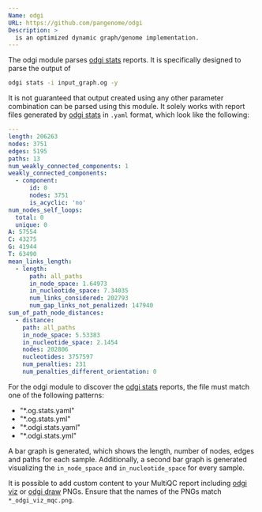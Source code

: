```yaml
---
Name: odgi
URL: https://github.com/pangenome/odgi
Description: >
  is an optimized dynamic graph/genome implementation.
---
```


The odgi module parses [odgi stats](https://odgi.readthedocs.io/en/latest/rst/commands/odgi_stats.html) reports. It is specifically designed to parse the output of

```sh
odgi stats -i input_graph.og -y
```

It is not guaranteed that output created using any other parameter combination can be parsed using this module.
It solely works with report files generated by [odgi stats](https://pangenome.github.io/odgi/odgi_docs.html#_odgi_stats1) in `.yaml` format, which look like the following:

```yaml
---
length: 206263
nodes: 3751
edges: 5195
paths: 13
num_weakly_connected_components: 1
weakly_connected_components:
  - component:
      id: 0
      nodes: 3751
      is_acyclic: 'no'
num_nodes_self_loops:
  total: 0
  unique: 0
A: 57554
C: 43275
G: 41944
T: 63490
mean_links_length:
  - length:
      path: all_paths
      in_node_space: 1.64973
      in_nucleotide_space: 7.34035
      num_links_considered: 202793
      num_gap_links_not_penalized: 147940
sum_of_path_node_distances:
  - distance:
    path: all_paths
    in_node_space: 5.53383
    in_nucleotide_space: 2.1454
    nodes: 202806
    nucleotides: 3757597
    num_penalties: 231
    num_penalties_different_orientation: 0
```

For the odgi module to discover the [odgi stats](https://odgi.readthedocs.io/en/latest/rst/commands/odgi_stats.html) reports, the file must match one of the following patterns:

- "*.og.stats.yaml"
- "*.og.stats.yml"
- "*.odgi.stats.yaml"
- "*.odgi.stats.yml" 

A bar graph is generated, which shows the length, number of nodes, edges and paths for each sample.
Additionally, a second bar graph is generated visualizing the `in_node_space` and `in_nucleotide_space` for every sample.

It is possible to add custom content to your MultiQC report including 
[odgi viz](https://odgi.readthedocs.io/en/latest/rst/commands/odgi_viz.html) or [odgi draw](https://odgi.readthedocs.io/en/latest/rst/commands/odgi_draw.html) PNGs.
Ensure that the names of the PNGs match `*_odgi_viz_mqc.png`.
